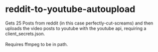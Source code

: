 # reddit-to-youtube-autoupload
Gets 25 Posts from reddit (in this case perfectly-cut-screams) and then uploads the video posts to youtube with the youtube api, requiring a client_secrets.json.
\
\
Requires ffmpeg to be in path.
